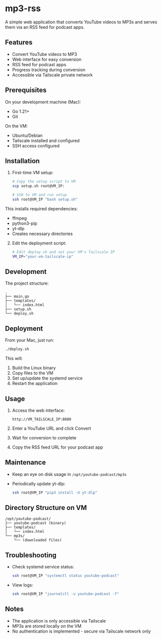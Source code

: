 # mp3-rss

A simple web application that converts YouTube videos to MP3s and serves them via an RSS feed for podcast apps.

## Features

- Convert YouTube videos to MP3
- Web interface for easy conversion
- RSS feed for podcast apps
- Progress tracking during conversion
- Accessible via Tailscale private network

## Prerequisites

On your development machine (Mac):
- Go 1.21+
- Git

On the VM:
- Ubuntu/Debian
- Tailscale installed and configured
- SSH access configured

## Installation

1. First-time VM setup:

    ```bash
    # Copy the setup script to VM
    scp setup.sh root@VM_IP:

    # SSH to VM and run setup
    ssh root@VM_IP "bash setup.sh"
    ```

This installs required dependencies:
- ffmpeg
- python3-pip
- yt-dlp
- Creates necessary directories

2. Edit the deployment script:

    ```bash
    # Edit deploy.sh and set your VM's Tailscale IP
    VM_IP="your-vm-tailscale-ip"
    ```

## Development

The project structure:
```
.
├── main.go
├── templates/
│   └── index.html
├── setup.sh
└── deploy.sh
```

## Deployment

From your Mac, just run:

```bash
./deploy.sh
```

This will:

1. Build the Linux binary
2. Copy files to the VM
3. Set up/update the systemd service
4. Restart the application

## Usage

1. Access the web interface:

    ```text
    http://VM_TAILSCALE_IP:8080
    ```

2. Enter a YouTube URL and click Convert
3. Wait for conversion to complete
4. Copy the RSS feed URL for your podcast app

## Maintenance

- Keep an eye on disk usage in `/opt/youtube-podcast/mp3s`
- Periodically update yt-dlp:
  
    ```bash
    ssh root@VM_IP "pip3 install -U yt-dlp"
    ```

## Directory Structure on VM

```text
/opt/youtube-podcast/
├── youtube-podcast (binary)
├── templates/
│   └── index.html
└── mp3s/
    └── (downloaded files)
```

## Troubleshooting

- Check systemd service status:
  
  ```bash
  ssh root@VM_IP "systemctl status youtube-podcast"
  ```

- View logs:
  
  ```bash
  ssh root@VM_IP "journalctl -u youtube-podcast -f"
  ```

## Notes

- The application is only accessible via Tailscale
- MP3s are stored locally on the VM
- No authentication is implemented - secure via Tailscale network only
